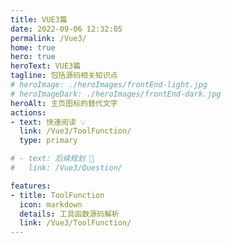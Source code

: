```yaml
---
title: VUE3篇
date: 2022-09-06 12:32:05
permalink: /Vue3/
home: true
hero: true
heroText: VUE3篇
tagline: 包括源码相关知识点
# heroImage: ./heroImages/frontEnd-light.jpg
# heroImageDark: ./heroImages/frontEnd-dark.jpg
heroAlt: 主页图标的替代文字
actions:
- text: 快速阅读 💡
  link: /Vue3/ToolFunction/
  type: primary

# - text: 后续规划 💬
#   link: /Vue3/Question/

features:
- title: ToolFunction
  icon: markdown
  details: 工具函数源码解析
  link: /Vue3/ToolFunction/
---
```


